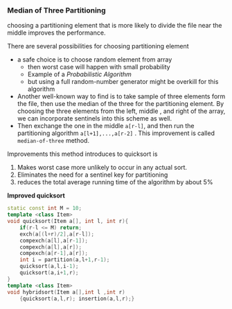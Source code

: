 ### Median of Three Partitioning

choosing a partitioning element that is more likely to divide the file near the middle improves the performance.

There are several possibilities for choosing partitioning element

- a safe choice is to choose random element from array
  - then worst case will happen with small probability
  - Example of a *Probabilistic Algorithm*
  - but using a full random-number generator might be overkill for this algorithm
- Another well-known way to find is to take sample of three elements form the file, then use the median of the three for the partitioning element. By choosing the three elements from the left, middle , and right of the array, we can incorporate sentinels into this scheme as well.
- Then exchange the one in the middle `a[r-l]`, and then run the partitioning algorithm `a[l+1],...,a[r-2]` . This improvement is called `median-of-three` method.

Improvements this method introduces to quicksort is

1. Makes worst case more unlikely to occur in any actual sort.
2. Eliminates the need for a sentinel key for partitioning
3. reduces the total average running time of the algorithm by about 5%

**Improved quicksort**

````c++
static const int M = 10;
template <class Item>
void quicksort(Item a[], int l, int r){
    if(r-l <= M) return;
    exch(a[(l+r)/2],a[r-l]);
    compexch(a[l],a[r-1]);
    compexch(a[l],a[r]);
    compexch(a[r-1],a[r]);
    int i = partition(a,l+1,r-1);
    quicksort(a,l,i-1);
    quicksort(a,i+1,r);
}
template <class Item>
void hybridsort(Item a[],int l ,int r)
	{quicksort(a,l,r); insertion(a,l,r);}
````

